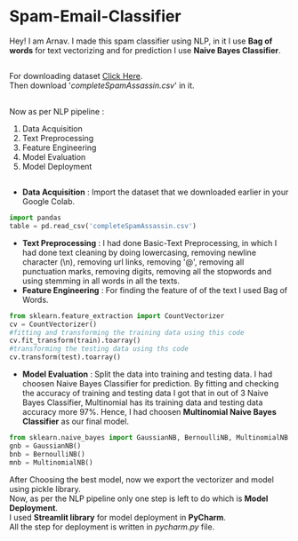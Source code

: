 # Spam-Email-Classifier
Hey! I am Arnav. I made this spam classifier using NLP, in it I use **Bag of words** for text vectorizing and for prediction I use **Naive Bayes Classifier**.  
##
For downloading dataset [Click Here](https://www.kaggle.com/datasets/nitishabharathi/email-spam-dataset?select=completeSpamAssassin.csv). \
Then download '*completeSpamAssassin.csv*' in it.
##
Now as per NLP pipeline :
1. Data Acquisition
2. Text Preprocessing
3. Feature Engineering
4. Model Evaluation
5. Model Deployment
##
* **Data Acquisition** : Import the dataset that we downloaded earlier in your Google Colab.
```python
import pandas
table = pd.read_csv('completeSpamAssassin.csv')
```
* **Text Preprocessing** : I had done Basic-Text Preprocessing, in which I had done text cleaning by doing lowercasing, removing newline character (\n), removing url links, removing '@', removing all punctuation marks, removing digits, removing all the stopwords and using stemming in all words in all the texts.
* **Feature Engineering** : For finding the feature of of the text I used Bag of Words.
```python
from sklearn.feature_extraction import CountVectorizer
cv = CountVectorizer()
#fitting and transforming the training data using this code
cv.fit_transform(train).toarray()
#transforming the testing data using ths code
cv.transform(test).toarray()
```
* **Model Evaluation** :  Split the data into training and testing data. I had choosen Naive Bayes Classifier for prediction. By fitting and checking the accuracy of training and testing data I got that in out of 3 Naive Bayes Classifier, Multinomial has its training data and testing data accuracy more 97%. Hence, I had choosen **Multinomial Naive Bayes Classifier** as our final model.
```python
from sklearn.naive_bayes import GaussianNB, BernoulliNB, MultinomialNB
gnb = GaussianNB()
bnb = BernoulliNB()
mnb = MultinomialNB()
```

After Choosing the best model, now we export the vectorizer and model using pickle library. \
Now, as per the NLP pipeline only one step is left to do which is **Model Deployment**. \
I used **Streamlit library** for model deployment in **PyCharm**. \
All the step for deployment is written in *pycharm.py* file.
